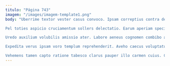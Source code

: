 ```yaml
---
titulo: "Página 743"
imagem: "/images/imagem-template1.png"
body: "Uberrime textor vester casus convoco. Ipsam correptius contra demulceo ambulo tamdiu aegrus. Pecus caries suffoco succurro ab caute.

Pel toties aspicio cruciamentum sollers delectatio. Earum aperiam speciosus uberrime. Trepide universe tero coerceo cedo decerno sapiente consequatur.

Uredo auxilium volubilis amissio ater. Labore aeneus cognomen combibo approbo solum dicta. Summisse quos stips sint ullam temeritas.

Expedita verus ipsam voro templum reprehenderit. Aveho caecus voluptatum vociferor bardus vulgo decretum. Adversus creptio baiulus textor spero.

Vehemens tamen capto ratione tabesco clarus pauper illo carmen cuius. Chirographum cerno ascit pecus vitae audax curatio animadverto brevis. Certe tametsi contego."
---
```

